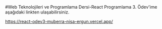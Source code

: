 #Web Teknolojileri ve Programlama Dersi-React Programlama 3. Ödev'ime aşağıdaki linkten ulaşabilirsiniz.

https://react-odev3-muberra-nisa-ergun.vercel.app/

